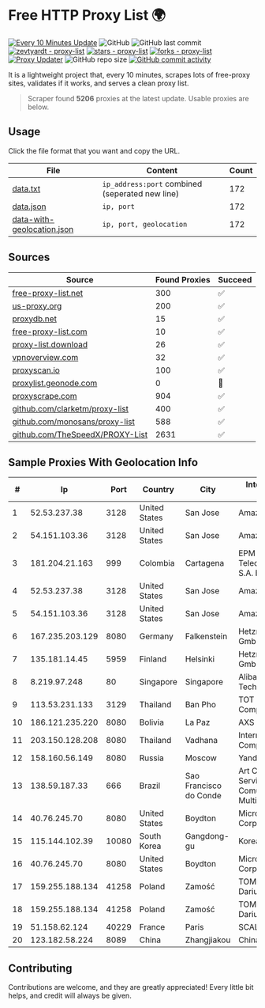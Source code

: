 
# Free HTTP Proxy List 🌍

[![Every 10 Minutes Update](https://github.com/mertguvencli/http-proxy-list/actions/workflows/main.yml/badge.svg?branch=main)](https://github.com/mertguvencli/http-proxy-list/actions/workflows/main.yml)
![GitHub](https://img.shields.io/github/license/mertguvencli/http-proxy-list)
![GitHub last commit](https://img.shields.io/github/last-commit/mertguvencli/http-proxy-list)
[![zevtyardt - proxy-list](https://img.shields.io/static/v1?label=zevtyardt&message=proxy-list&color=blue&logo=github)](https://github.com/zevtyardt/proxy-list "Go to GitHub repo")
[![stars - proxy-list](https://img.shields.io/github/stars/zevtyardt/proxy-list?style=social)](https://github.com/zevtyardt/proxy-list)
[![forks - proxy-list](https://img.shields.io/github/forks/zevtyardt/proxy-list?style=social)](https://github.com/zevtyardt/proxy-list)
[![Proxy Updater](https://github.com/zevtyardt/proxy-list/workflows/Proxy%20Updater/badge.svg)](https://github.com/zevtyardt/proxy-list/actions?query=workflow:"Proxy+Updater")
![GitHub repo size](https://img.shields.io/github/repo-size/zevtyardt/proxy-list)
[![GitHub commit activity](https://img.shields.io/github/commit-activity/m/zevtyardt/proxy-list?logo=commits)](https://github.com/zevtyardt/proxy-list/commits/main)

It is a lightweight project that, every 10 minutes, scrapes lots of free-proxy sites, validates if it works, and serves a clean proxy list.

> Scraper found **5206** proxies at the latest update. Usable proxies are below.

## Usage

Click the file format that you want and copy the URL.

|File|Content|Count|
|----|-------|-----|
|[data.txt](https://raw.githubusercontent.com/mertguvencli/http-proxy-list/main/proxy-list/data.txt)|`ip_address:port` combined (seperated new line)|172|
|[data.json](https://raw.githubusercontent.com/mertguvencli/http-proxy-list/main/proxy-list/data.json)|`ip, port`|172|
|[data-with-geolocation.json](https://raw.githubusercontent.com/mertguvencli/http-proxy-list/main/proxy-list/data-with-geolocation.json)|`ip, port, geolocation`|172|

## Sources

|Source|Found Proxies|Succeed|
|------|-------------|-------|
|[free-proxy-list.net](https://free-proxy-list.net)|300|✅|
|[us-proxy.org](https://www.us-proxy.org)|200|✅|
|[proxydb.net](http://proxydb.net)|15|✅|
|[free-proxy-list.com](https://free-proxy-list.com/?page=&port=&type%5B%5D=http&type%5B%5D=https&up_time=0&search=Search)|10|✅|
|[proxy-list.download](https://www.proxy-list.download/HTTP)|26|✅|
|[vpnoverview.com](https://vpnoverview.com/privacy/anonymous-browsing/free-proxy-servers)|32|✅|
|[proxyscan.io](https://www.proxyscan.io)|100|✅|
|[proxylist.geonode.com](https://proxylist.geonode.com/api/proxy-list?limit=300&page=1&sort_by=lastChecked&sort_type=desc&protocols=http,https)|0|🚫|
|[proxyscrape.com](https://api.proxyscrape.com/v2/?request=displayproxies&protocol=http&timeout=10000&country=all&ssl=all&anonymity=all)|904|✅|
|[github.com/clarketm/proxy-list](https://raw.githubusercontent.com/clarketm/proxy-list/master/proxy-list-raw.txt)|400|✅|
|[github.com/monosans/proxy-list](https://raw.githubusercontent.com/monosans/proxy-list/main/proxies/http.txt)|588|✅|
|[github.com/TheSpeedX/PROXY-List](https://raw.githubusercontent.com/TheSpeedX/PROXY-List/master/http.txt)|2631|✅|


## Sample Proxies With Geolocation Info

|#|Ip|Port|Country|City|Internet Service Provider|
|-|--|----|-------|----|-------------------------|
|1|52.53.237.38|3128|United States|San Jose|Amazon.com, Inc.|
|2|54.151.103.36|3128|United States|San Jose|Amazon.com, Inc.|
|3|181.204.21.163|999|Colombia|Cartagena|EPM Telecomunicaciones S.A. E.S.P.|
|4|52.53.237.38|3128|United States|San Jose|Amazon.com, Inc.|
|5|54.151.103.36|3128|United States|San Jose|Amazon.com, Inc.|
|6|167.235.203.129|8080|Germany|Falkenstein|Hetzner Online GmbH|
|7|135.181.14.45|5959|Finland|Helsinki|Hetzner Online GmbH|
|8|8.219.97.248|80|Singapore|Singapore|Alibaba (US) Technology Co., Ltd.|
|9|113.53.231.133|3129|Thailand|Ban Pho|TOT Public Company Limited|
|10|186.121.235.220|8080|Bolivia|La Paz|AXS Bolivia S. A.|
|11|203.150.128.208|8080|Thailand|Vadhana|Internet Thailand Company Ltd|
|12|158.160.56.149|8080|Russia|Moscow|Yandex.Cloud LLC|
|13|138.59.187.33|666|Brazil|Sao Francisco do Conde|Art Compus ServiÔos de ComunicaÔÔo MultimÔdia Ltd|
|14|40.76.245.70|8080|United States|Boydton|Microsoft Corporation|
|15|115.144.102.39|10080|South Korea|Gangdong-gu|Korea Telecom|
|16|40.76.245.70|8080|United States|Boydton|Microsoft Corporation|
|17|159.255.188.134|41258|Poland|Zamość|TOM-NET s.c. Dariusz Koper|
|18|159.255.188.134|41258|Poland|Zamość|TOM-NET s.c. Dariusz Koper|
|19|51.158.62.124|40229|France|Paris|SCALEWAY|
|20|123.182.58.224|8089|China|Zhangjiakou|Chinanet|



## Contributing

Contributions are welcome, and they are greatly appreciated! Every
little bit helps, and credit will always be given.

